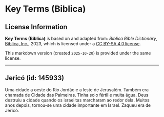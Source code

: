 # Key Terms (Biblica)

## License Information

**Key Terms (Biblica)** is based on and adapted from: _Biblica Bible Dictionary_, [Biblica, Inc.](https://www.biblica.com/), 2023, which is licensed under a [CC BY-SA 4.0 license](https://creativecommons.org/licenses/by-sa/4.0/legalcode.en).

This markdown version (created `2025-10-20`) is provided under the same license.



--------------------------------

## Jericó (id: 145933)

Uma cidade a oeste do Rio Jordão e a leste de Jerusalém. Também era chamada de Cidade das Palmeiras. Tinha solo fértil e muita água. Deus destruiu a cidade quando os israelitas marcharam ao redor dela. Muitos anos depois, tornou\-se uma cidade importante em Israel. Zaqueu era de Jericó.


